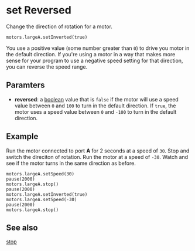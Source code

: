 # set Reversed

Change the direction of rotation for a motor.

```sig
motors.largeA.setInverted(true)
```

You use a positive value (some number greater than `0`) to drive you motor in the default direction. If you're using a motor in a way that makes more sense for your program to use a negative speed setting for that direction, you can reverse the speed range.

## Paramters

* **reversed**: a [boolean](/types/boolean) value that is `false` if the motor will use a speed value between `0` and `100` to turn in the default direction. If `true`, the motor uses a speed value between `0` and `-100` to turn in the default direction.

## Example

Run the motor connected to port **A** for 2 seconds at a speed of `30`. Stop and switch the direciton of rotation. Run the motor at a speed of `-30`. Watch and see if the motor turns in the same direction as before.

```blocks
motors.largeA.setSpeed(30)
pause(2000)
motors.largeA.stop()
pause(2000)
motors.largeA.setInverted(true)
motors.largeA.setSpeed(-30)
pause(2000)
motors.largeA.stop()
```

## See also

[stop](/reference/motors/motor/stop)